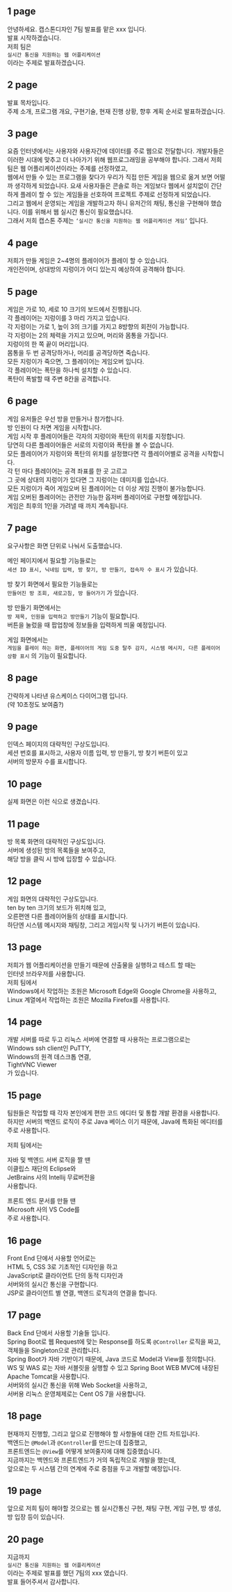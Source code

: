 ## 1 page
안녕하세요. 캡스톤디자인 7팀 발표를 맡은 xxx 입니다.  
발표 시작하겠습니다.  
저희 팀은  
`실시간 통신을 지원하는 웹 어플리케이션`  
이라는 주제로 발표하겠습니다.

## 2 page
발표 목차입니다.  
주제 소개, 프로그램 개요, 구현기술, 현재 진행 상황, 향후 계획 순서로 발표하겠습니다.

## 3 page
요즘 인터넷에서는 사용자와 사용자간에 데이터를 주로 웹으로 전달합니다. 개발자들은 이러한 시대에 맞추고 더 나아가기 위해 웹프로그래밍을 공부해야 합니다. 그래서 저희 팀은 웹 어플리케이션이라는 주제를 선정하였고,  
웹에서 만들 수 있는 프로그램을 찾다가 우리가 직접 만든 게임을 웹으로 옮겨 보면 어떨까 생각하게 되었습니다. 요새 사용자들은 콘솔로 하는 게임보다 웹에서 설치없이 간단하게 플레이 할 수 있는 게임들을 선호하여 프로젝트 주제로 선정하게 되었습니다.  
그리고 웹에서 운영되는 게임을 개발하고자 하니 유저간의 채팅, 통신을 구현해야 했습니다. 이를 위해서 웹 실시간 통신이 필요했습니다.  
그래서 저희 캡스톤 주제는 `‘실시간 통신을 지원하는 웹 어플리케이션 게임’` 입니다.

## 4 page
저희가 만들 게임은 2~4명의 플레이어가 플레이 할 수 있습니다.  
개인전이며, 상대방의 지렁이가 어디 있는지 예상하여 공격해야 합니다.

## 5 page
게임은 가로 10, 세로 10 크기의 보드에서 진행됩니다.  
각 플레이어는 지렁이를 3 마리 가지고 있습니다.  
각 지렁이는 가로 1, 높이 3의 크기를 가지고 8방향의 회전이 가능합니다.  
각 지렁이는 2의 체력을 가지고 있으며, 머리와 몸통을 가집니다.  
지렁이의 한 쪽 끝이 머리입니다.  
몸통을 두 번 공격당하거나, 머리를 공격당하면 죽습니다.  
모든 지렁이가 죽으면, 그 플레이어는 게임오버 입니다.  
각 플레이어는 폭탄을 하나씩 설치할 수 있습니다.  
폭탄이 폭발할 때 주변 8칸을 공격합니다.

## 6 page
게임 유저들은 우선 방을 만들거나 참가합니다.  
방 인원이 다 차면 게임을 시작합니다.  
게임 시작 후 플레이어들은 각자의 지렁이와 폭탄의 위치를 지정합니다.  
당연히 다른 플레이어들은 서로의 지렁이와 폭탄을 볼 수 없습니다.  
모든 플레이어가 지렁이와 폭탄의 위치를 설정했다면 각 플레이어별로 공격을 시작합니다.  
각 턴 마다 플레이어는 공격 좌표를 한 곳 고르고  
그 곳에 상대의 지렁이가 있다면 그 지렁이는 데미지를 입습니다.  
모든 지렁이가 죽어 게임오버 된 플레이어는 더 이상 게임 진행이 불가능합니다.  
게임 오버된 플레이어는 관전만 가능한 옵저버 플레이어로 구현할 예정입니다.  
게임은 최후의 1인을 가려낼 때 까지 계속됩니다.

## 7 page
요구사항은 화면 단위로 나눠서 도출했습니다.  
  
메인 페이지에서 필요할 기능들로는  
`세션 ID 표시, 닉네임 입력, 방 찾기, 방 만들기, 접속자 수 표시` 가 있습니다.  
  
방 찾기 화면에서 필요한 기능들로는  
`만들어진 방 조회, 새로고침, 방 들어가기` 가 있습니다.  
  
방 만들기 화면에서는  
`방 제목, 인원을 입력하고 방만들기` 기능이 필요합니다.  
버튼을 눌렀을 때 팝업창에 정보들을 입력하게 띄울 예정입니다.  
  
게임 화면에서는  
`게임을 플레이 하는 화면, 플레이어의 게임 도중 탈주 감지, 시스템 메시지, 다른 플레이어 상황 표시` 의 기능이 필요합니다.

## 8 page
간략하게 나타낸 유스케이스 다이어그램 입니다.  
(약 10초정도 보여줌?)

## 9 page
인덱스 페이지의 대략적인 구상도입니다.  
세션 번호를 표시하고, 사용자 이름 입력, 방 만들기, 방 찾기 버튼이 있고  
서버의 방문자 수를 표시합니다.

## 10 page
실제 화면은 이런 식으로 생겼습니다.

## 11 page
방 목록 화면의 대략적인 구상도입니다.  
서버에 생성된 방의 목록들을 보여주고,  
해당 방을 클릭 시 방에 입장할 수 있습니다.

## 12 page
게임 화면의 대략적인 구상도입니다.  
ten by ten 크기의 보드가 위치해 있고,  
오른편엔 다른 플레이어들의 상태를 표시합니다.  
하단엔 시스템 메시지와 채팅창, 그리고 게임시작 및 나가기 버튼이 있습니다.

## 13 page
저희가 웹 어플리케이션을 만들기 때문에 산출물을 실행하고 테스트 할 때는  
인터넷 브라우저를 사용합니다.  
저희 팀에서  
Windows에서 작업하는 조원은 Microsoft Edge와 Google Chrome을 사용하고,  
Linux 계열에서 작업하는 조원은 Mozilla Firefox를 사용합니다.

## 14 page
개발 서버를 따로 두고 리눅스 서버에 연결할 때 사용하는 프로그램으로는  
Windows ssh client인 PuTTY,  
Windows의 원격 데스크톱 연결,  
TightVNC Viewer  
가 있습니다.

## 15 page
팀원들은 작업할 때 각자 본인에게 편한 코드 에디터 및 통합 개발 환경을 사용합니다.  
하지만 서버의 백엔드 로직이 주로 Java 베이스 이기 때문에, Java에 특화된 에디터를 주로 사용합니다.  
  
저희 팀에서는  
  
자바 및 백엔드 서버 로직을 짤 땐  
이클립스 재단의 Eclipse와  
JetBrains 사의 Intellij 무료버전을  
사용합니다.
  
프론트 엔드 문서를 만들 땐  
Microsoft 사의 VS Code를  
주로 사용합니다.

## 16 page
Front End 단에서 사용할 언어로는  
HTML 5, CSS 3로 기초적인 디자인을 하고  
JavaScript로 클라이언트 단의 동적 디자인과  
서버와의 실시간 통신을 구현합니다.  
JSP로 클라이언트 별 연결, 백엔드 로직과의 연결을 합니다.

## 17 page
Back End 단에서 사용할 기술들 입니다.  
Spring Boot로 웹 Request에 맞는 Response를 하도록 `@Controller` 로직을 짜고,  
객체들을 Singleton으로 관리합니다.  
Spring Boot가 자바 기반이기 때문에, Java 코드로 Model과 View를 정의합니다.  
WS 및 WAS 로는 자바 서블릿을 실행할 수 있고 Spring Boot WEB MVC에 내장된  
Apache Tomcat을 사용합니다.  
서버와의 실시간 통신을 위해 Web Socket을 사용하고,  
서버용 리눅스 운영체제로는 Cent OS 7을 사용합니다.

## 18 page
현재까지 진행할, 그리고 앞으로 진행해야 할 사항들에 대한 간트 차트입니다.  
백엔드는 `@Model`과 `@Controller`를 만드는데 집중했고,  
프론트엔드는 `@View`를 어떻게 보여줄지에 대해 집중했습니다.  
지금까지는 백엔드와 프론트엔드가 거의 독립적으로 개발을 했는데,  
앞으로는 두 시스템 간의 연계에 주로 중점을 두고 개발할 예정입니다.

## 19 page
앞으로 저희 팀이 해야할 것으로는 웹 실시간통신 구현, 채팅 구현, 게임 구현, 방 생성, 방 입장 등이 있습니다.

## 20 page
지금까지  
`실시간 통신을 지원하는 웹 어플리케이션`  
이라는 주제로 발표를 했던 7팀의 xxx 였습니다.  
발표 들어주셔서 감사합니다.

